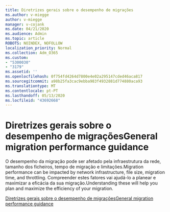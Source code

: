 ```yaml
---
title: Diretrizes gerais sobre o desempenho de migrações
ms.author: v-miegge
author: v-miegge
manager: v-cojank
ms.date: 04/21/2020
ms.audience: Admin
ms.topic: article
ROBOTS: NOINDEX, NOFOLLOW
localization_priority: Normal
ms.collection: Adm_O365
ms.custom:
- "5300030"
- "3179"
ms.assetid: ''
ms.openlocfilehash: 0f754fd4264d7800e4e02a295147cded46aca817
ms.sourcegitcommit: a98b25fa3cac9ebba983f4932881d774880aca93
ms.translationtype: MT
ms.contentlocale: pt-PT
ms.lasthandoff: 05/13/2020
ms.locfileid: "43692668"
---
```

# <a name="general-migration-performance-guidance"></a><span data-ttu-id="7f987-102">Diretrizes gerais sobre o desempenho de migrações</span><span class="sxs-lookup"><span data-stu-id="7f987-102">General migration performance guidance</span></span>

<span data-ttu-id="7f987-103">O desempenho da migração pode ser afetado pela infraestrutura da rede, tamanho dos ficheiros, tempo de migração e limitações.</span><span class="sxs-lookup"><span data-stu-id="7f987-103">Migration performance can be impacted by network infrastructure, file size, migration time, and throttling.</span></span> <span data-ttu-id="7f987-104">Compreender estes fatores vai ajudá-lo a planear e maximizar a eficácia da sua migração.</span><span class="sxs-lookup"><span data-stu-id="7f987-104">Understanding these will help you plan and maximize the efficiency of your migration.</span></span>

[<span data-ttu-id="7f987-105">Diretrizes gerais sobre o desempenho de migrações</span><span class="sxs-lookup"><span data-stu-id="7f987-105">General migration performance guidance</span></span>](https://docs.microsoft.com/sharepointmigration/sharepoint-online-and-onedrive-migration-speed)